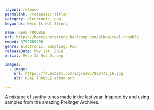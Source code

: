 ```yaml
---
layout: release
permalink: /releases/:title/
category: electronic, pop
keywords: Hero Is Not Strong

name: REAL TROUBLE
url: https://heroisnotstrong.bandcamp.com/album/real-trouble
embed: 3792809408
genre: Electronic, Sampling, Pop
releaseDate: May 1st, 2018
artist: Hero Is Not Strong

images:
  - image:
    url: https://f4.bcbits.com/img/a1857850473_16.jpg
    alt: REAL TROUBLE album art

---
```

<p>A mixtape of synthy tunes made in the last year. Inspired by and using samples from the amazing Prelinger Archives.</p>